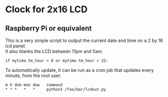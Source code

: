 # Clock for 2x16 LCD 
## Raspberry Pi or equivalent

This is a very simple script to output the current date and time on a 2 by 16 lcd panel.  
It also blanks the LCD between 11pm and 5am. 
```
if mytime.tm_hour < 6 or mytime.tm_hour > 22:
```

To automatically update, it can be run as a cron job that updates every minute, from the root user. 

```
m h dom mon dow   command
* * *   *   * 	  python3 /foo/bar/lcdout.py
```